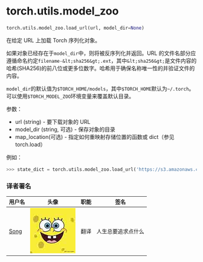 # torch.utils.model_zoo

```py
torch.utils.model_zoo.load_url(url, model_dir=None) 
```

在给定 URL 上加载 Torch 序列化对象。

如果对象已经存在于`model_dir`中，则将被反序列化并返回。URL 的文件名部分应遵循命名约定`filename-&lt;sha256&gt;.ext`，其中`&lt;sha256&gt;`是文件内容的哈希(SHA256)的前八位或更多位数字。哈希用于确保名称唯一性的并验证文件的内容。

`model_dir`的默认值为`$TORCH_HOME/models`，其中`$TORCH_HOME`默认为`~/.torch`。可以使用`$TORCH_MODEL_ZOO`环境变量来覆盖默认目录。

参数：

*   url (string) - 要下载对象的 URL
*   model_dir (string, 可选) - 保存对象的目录
*   map_location(可选) - 指定如何重映射存储位置的函数或 dict（参见 torch.load）

例如：

```py
>>> state_dict = torch.utils.model_zoo.load_url('https://s3.amazonaws.com/pytorch/models/resnet18-5c106cde.pth') 
```

### 译者署名

| 用户名 | 头像 | 职能 | 签名 |
| --- | --- | --- | --- |
| [Song](https://ptorch.com) | ![](img/2018033000352689884.jpeg) | 翻译 | 人生总要追求点什么 |
